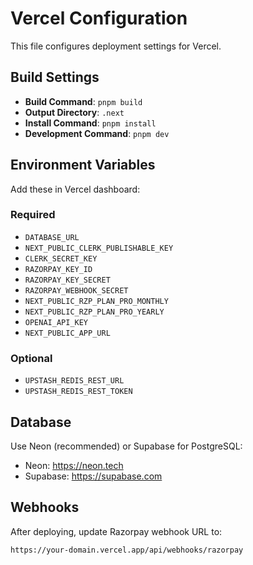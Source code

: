 # Vercel Configuration

This file configures deployment settings for Vercel.

## Build Settings

- **Build Command**: `pnpm build`
- **Output Directory**: `.next`
- **Install Command**: `pnpm install`
- **Development Command**: `pnpm dev`

## Environment Variables

Add these in Vercel dashboard:

### Required
- `DATABASE_URL`
- `NEXT_PUBLIC_CLERK_PUBLISHABLE_KEY`
- `CLERK_SECRET_KEY`
- `RAZORPAY_KEY_ID`
- `RAZORPAY_KEY_SECRET`
- `RAZORPAY_WEBHOOK_SECRET`
- `NEXT_PUBLIC_RZP_PLAN_PRO_MONTHLY`
- `NEXT_PUBLIC_RZP_PLAN_PRO_YEARLY`
- `OPENAI_API_KEY`
- `NEXT_PUBLIC_APP_URL`

### Optional
- `UPSTASH_REDIS_REST_URL`
- `UPSTASH_REDIS_REST_TOKEN`

## Database

Use Neon (recommended) or Supabase for PostgreSQL:
- Neon: https://neon.tech
- Supabase: https://supabase.com

## Webhooks

After deploying, update Razorpay webhook URL to:
```
https://your-domain.vercel.app/api/webhooks/razorpay
```
